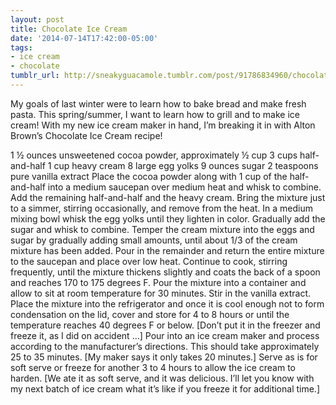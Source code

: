 ```yaml
---
layout: post
title: Chocolate Ice Cream
date: '2014-07-14T17:42:00-05:00'
tags:
- ice cream
- chocolate
tumblr_url: http://sneakyguacamole.tumblr.com/post/91786834960/chocolate-ice-cream
---
```

My goals of last winter were to learn how to bake bread and make fresh pasta. This spring/summer, I want to learn how to grill and to make ice cream! With my new ice cream maker in hand, I’m breaking it in with Alton Brown’s Chocolate Ice Cream recipe!


1 ½ ounces unsweetened cocoa powder, approximately ½ cup
3 cups half-and-half
1 cup heavy cream
8 large egg yolks
9 ounces sugar
2 teaspoons pure vanilla extract
Place the cocoa powder along with 1 cup of the half-and-half into a medium saucepan over medium heat and whisk to combine. Add the remaining half-and-half and the heavy cream. Bring the mixture just to a simmer, stirring occasionally, and remove from the heat.
In a medium mixing bowl whisk the egg yolks until they lighten in color. Gradually add the sugar and whisk to combine. Temper the cream mixture into the eggs and sugar by gradually adding small amounts, until about 1/3 of the cream mixture has been added. Pour in the remainder and return the entire mixture to the saucepan and place over low heat. 
Continue to cook, stirring frequently, until the mixture thickens slightly and coats the back of a spoon and reaches 170 to 175 degrees F. Pour the mixture into a container and allow to sit at room temperature for 30 minutes. Stir in the vanilla extract. Place the mixture into the refrigerator and once it is cool enough not to form condensation on the lid, cover and store for 4 to 8 hours or until the temperature reaches 40 degrees F or below. [Don’t put it in the freezer and freeze it, as I did on accident …]
Pour into an ice cream maker and process according to the manufacturer’s directions. This should take approximately 25 to 35 minutes. [My maker says it only takes 20 minutes.] Serve as is for soft serve or freeze for another 3 to 4 hours to allow the ice cream to harden. [We ate it as soft serve, and it was delicious. I’ll let you know with my next batch of ice cream what it’s like if you freeze it for additional time.]
